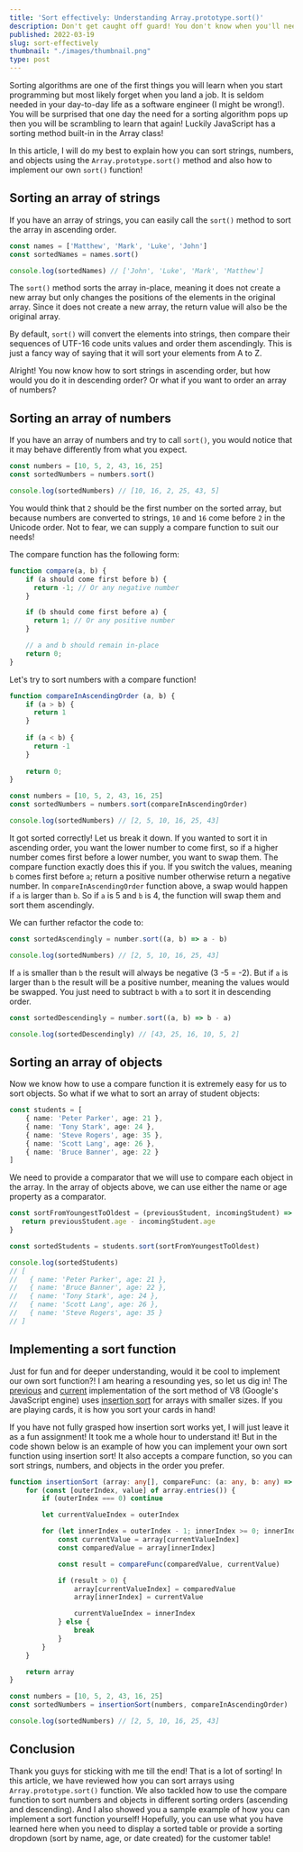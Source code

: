 ```yaml
---
title: 'Sort effectively: Understanding Array.prototype.sort()'
description: Don't get caught off guard! You don't know when you'll need to sort a list of complicated objects. Know the ins and outs of Array.prototype.sort().
published: 2022-03-19
slug: sort-effectively
thumbnail: "./images/thumbnail.png"
type: post
---
```


Sorting algorithms are one of the first things you will learn when you start programming but most likely forget when you land a job. It is seldom needed in your day-to-day life as a software engineer (I might be wrong!). You will be surprised that one day the need for a sorting algorithm pops up then you will be scrambling to learn that again! Luckily JavaScript has a sorting method built-in in the Array class!

In this article, I will do my best to explain how you can sort strings, numbers, and objects using the `Array.prototype.sort()` method and also how to implement our own `sort()` function!

## Sorting an array of strings

If you have an array of strings, you can easily call the `sort()` method to sort the array in ascending order.

```typescript
const names = ['Matthew', 'Mark', 'Luke', 'John']
const sortedNames = names.sort()

console.log(sortedNames) // ['John', 'Luke', 'Mark', 'Matthew']
```

The `sort()` method sorts the array in-place, meaning it does not create a new array but only changes the positions of the elements in the original array. Since it does not create a new array, the return value will also be the original array.

By default, `sort()` will convert the elements into strings, then compare their sequences of UTF-16 code units values and order them ascendingly. This is just a fancy way of saying that it will sort your elements from A to Z.

Alright! You now know how to sort strings in ascending order, but how would you do it in descending order? Or what if you want to order an array of numbers?

## Sorting an array of numbers

If you have an array of numbers and try to call `sort()`, you would notice that it may behave differently from what you expect.

```typescript
const numbers = [10, 5, 2, 43, 16, 25]
const sortedNumbers = numbers.sort()

console.log(sortedNumbers) // [10, 16, 2, 25, 43, 5]
```

You would think that `2` should be the first number on the sorted array, but because numbers are converted to strings, `10` and `16` come before `2` in the Unicode order. Not to fear, we can supply a compare function to suit our needs!

The compare function has the following form:
```typescript
function compare(a, b) {
    if (a should come first before b) {
      return -1; // Or any negative number
    }

    if (b should come first before a) {
      return 1; // Or any positive number
    }

    // a and b should remain in-place
    return 0;
}
```

Let's try to sort numbers with a compare function!
```typescript
function compareInAscendingOrder (a, b) {
    if (a > b) {
      return 1
    }
    
    if (a < b) {
      return -1
    }
    
    return 0;
}

const numbers = [10, 5, 2, 43, 16, 25]
const sortedNumbers = numbers.sort(compareInAscendingOrder)

console.log(sortedNumbers) // [2, 5, 10, 16, 25, 43]
```

It got sorted correctly! Let us break it down. If you wanted to sort it in ascending order, you want the lower number to come first, so if a higher number comes first before a lower number, you want to swap them. The compare function exactly does this if you. If you switch the values, meaning `b` comes first before `a`; return a positive number otherwise return a negative number. In `compareInAscendingOrder` function above, a swap would happen if `a` is larger than `b`. So if `a` is 5 and `b` is 4, the function will swap them and sort them ascendingly.

We can further refactor the code to:
```typescript
const sortedAscendingly = number.sort((a, b) => a - b)

console.log(sortedNumbers) // [2, 5, 10, 16, 25, 43]
```

If `a` is smaller than `b` the result will always be negative (3 -5 = -2). But if `a` is larger than `b` the result will be a positive number, meaning the values would be swapped. You just need to subtract `b` with `a` to sort it in descending order.

```typescript
const sortedDescendingly = number.sort((a, b) => b - a)

console.log(sortedDescendingly) // [43, 25, 16, 10, 5, 2]
```

## Sorting an array of objects

Now we know how to use a compare function it is extremely easy for us to sort objects. So what if we what to sort an array of student objects:
```typescript
const students = [
    { name: 'Peter Parker', age: 21 },
    { name: 'Tony Stark', age: 24 },
    { name: 'Steve Rogers', age: 35 },
    { name: 'Scott Lang', age: 26 },
    { name: 'Bruce Banner', age: 22 }
]
```

We need to provide a comparator that we will use to compare each object in the array. In the array of objects above, we can use either the name or age property as a comparator.

```typescript
const sortFromYoungestToOldest = (previousStudent, incomingStudent) => {
   return previousStudent.age - incomingStudent.age
}

const sortedStudents = students.sort(sortFromYoungestToOldest)

console.log(sortedStudents)
// [
//   { name: 'Peter Parker', age: 21 },
//   { name: 'Bruce Banner', age: 22 },
//   { name: 'Tony Stark', age: 24 },
//   { name: 'Scott Lang', age: 26 },
//   { name: 'Steve Rogers', age: 35 }
// ]
```

## Implementing a sort function

Just for fun and for deeper understanding, would it be cool to implement our own sort function?! I am hearing a resounding yes, so let us dig in! The [previous](https://github.com/v8/v8/blob/bde786283aa6bf4e0b0c61ec25297a160a36f9b8/src/js/array.js#L645) and [current](https://github.com/v8/v8/blob/master/third_party/v8/builtins/array-sort.tq) implementation of the sort method of V8 (Google's JavaScript engine) uses [insertion sort](https://en.wikipedia.org/wiki/Insertion_sort) for arrays with smaller sizes. If you are playing cards, it is how you sort your cards in hand! 

If you have not fully grasped how insertion sort works yet, I will just leave it as a fun assignment! It took me a whole hour to understand it! But in the code shown below is an example of how you can implement your own sort function using insertion sort! It also accepts a compare function, so you can sort strings, numbers, and objects in the order you prefer.

```typescript
function insertionSort (array: any[], compareFunc: (a: any, b: any) => number) {
    for (const [outerIndex, value] of array.entries()) {
        if (outerIndex === 0) continue

        let currentValueIndex = outerIndex

        for (let innerIndex = outerIndex - 1; innerIndex >= 0; innerIndex--) {
            const currentValue = array[currentValueIndex]
            const comparedValue = array[innerIndex]

            const result = compareFunc(comparedValue, currentValue)

            if (result > 0) {
                array[currentValueIndex] = comparedValue
                array[innerIndex] = currentValue

                currentValueIndex = innerIndex
            } else {
                break
            }
        }
    }

    return array
}

const numbers = [10, 5, 2, 43, 16, 25]
const sortedNumbers = insertionSort(numbers, compareInAscendingOrder)

console.log(sortedNumbers) // [2, 5, 10, 16, 25, 43]
```

## Conclusion

Thank you guys for sticking with me till the end! That is a lot of sorting! In this article, we have reviewed how you can sort arrays using `Array.prototype.sort()` function. We also tackled how to use the compare function to sort numbers and objects in different sorting orders (ascending and descending). And I also showed you a sample example of how you can implement a sort function yourself! Hopefully, you can use what you have learned here when you need to display a sorted table or provide a sorting dropdown (sort by name, age, or date created) for the customer table!